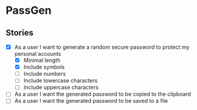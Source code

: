 # PassGen

## Stories

- [x] As a user I want to generate a random secure password to protect my personal accounts
    - [x] Minimal length
    - [x] Include symbols
    - [ ] Include numbers
    - [ ] Include lowercase characters
    - [ ] Include uppercase characters
- [ ] As a user I want the generated password to be copied to the clipboard
- [ ] As a user I want the generated password to be saved to a file
